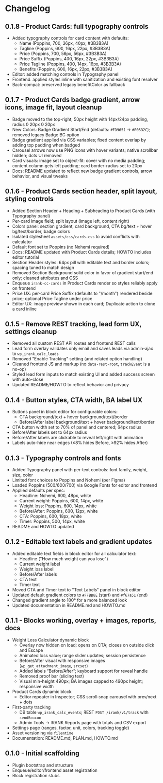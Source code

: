 # Changelog

## 0.1.8 - Product Cards: full typography controls
- Added typography controls for card content with defaults:
  - Name (Poppins, 700, 36px, 40px, #3B3B3A)
  - Tagline (Poppins, 600, 16px, 22px, #3B3B3A)
  - Price (Poppins, 700, 56px, 56px, #3B3B3A)
  - Price Suffix (Poppins, 400, 16px, 22px, #3B3B3A)
  - Price Tagline (Poppins, 400, 14px, 16px, #3B3B3A)
  - Benefits (Poppins, 600, 16px, 22px, #3B3B3A)
- Editor: added matching controls in Typography panel
- Frontend: applied styles inline with sanitization and existing font resolver
- Back-compat: preserved legacy benefitColor as fallback

## 0.1.7 - Product Cards badge gradient, arrow icons, image fit, layout cleanup
- Badge moved to the top-right; 50px height with 14px/24px padding, radius 0 20px 0 20px
- New Colors: Badge Gradient Start/End (defaults: `#FD9651` → `#F0532C`); removed legacy Badge BG option
- Badge gradient applied via CSS variables; fixed content overlap by adding top padding when badged
- Carousel arrows now use PNG icons with hover variants; native scrollbar hidden; dots UI removed
- Card visuals: image set to object-fit: cover with no media padding; content column gets left padding; card border-radius set to 20px
- Docs: README updated to reflect new badge gradient controls, arrow behavior, and visual tweaks

## 0.1.6 - Product Cards section header, split layout, styling controls
- Added Section Header + Heading + Subheading to Product Cards (with Typography panel)
- Per-card image field; split layout (image left, content right)
- Colors panel: section gradient, card background, CTA bg/text + hover bg/text/border, badge colors
- Isolated stylesheet `assets/css/cards.css` to avoid conflicts with calculator
- Default font set to Poppins (no Nohemi required)
- Docs: README updated with Product Cards details; HOWTO includes editor tutorial
 - Section Header styles: 64px pill with editable text and border colors; spacing tuned to match design
 - Removed Section Background solid color in favor of gradient start/end only; cleaned attributes and CSS
 - Enqueue `irank-cc-cards` in Product Cards render so styles reliably apply on frontend
 - Price UX: per‑card Price Suffix (defaults to "/month") rendered beside price; optional Price Tagline under price
 - Editor UX: image preview shown in each card; Duplicate action to clone a card inline

## 0.1.5 - Remove REST tracking, lead form UX, settings cleanup
- Removed all custom REST API routes and frontend REST calls
- Lead form overlay validates only email and saves leads via admin-ajax to `wp_irank_calc_leads`
- Removed "Enable Tracking" setting (and related option handling)
- Cleaned frontend JS and markup (no `data-rest-root`, `trackEvent` is a no-op)
- Styled lead form inputs to match existing UI and added success screen with auto-close
- Updated README/HOWTO to reflect behavior and privacy

## 0.1.4 - Button styles, CTA width, BA label UX
- Buttons panel in block editor for configurable colors:
  - CTA background/text + hover background/text/border
  - Before/After label background/text + hover background/text/border
- CTA button width set to 70% of panel and centered; 64px radius
- Before/After labels set to 64px radius
- Before/After labels are clickable to reveal left/right with animation
- Labels auto-hide near edges (≤8% hides Before, ≥92% hides After)

## 0.1.3 - Typography controls and fonts
- Added Typography panel with per-text controls: font family, weight, size, color
- Limited font choices to Poppins and Nohemi (per Figma)
- Loaded Poppins (500/600/700) via Google Fonts for editor and frontend
- Applied defaults per spec:
  - Headline: Nohemi, 600, 48px, white
  - Current weight: Poppins, 600, 14px, white
  - Weight loss: Poppins, 600, 14px, white
  - Before/After: Poppins, 600, 12px, white
  - CTA: Poppins, 600, 18px, white
  - Timer: Poppins, 500, 14px, white
- README and HOWTO updated

## 0.1.2 - Editable text labels and gradient updates
- Added editable text fields in block editor for all calculator text:
  - Headline ("How much weight can you lose")
  - Current weight label
  - Weight loss label
  - Before/After labels
  - CTA text
  - Timer text
- Moved CTA and Timer text to "Text Labels" panel in block editor
- Updated default gradient colors to `#FFBB8E` (start) and `#f67a51` (end)
- Changed gradient angle to 100° for a more balanced look
- Updated documentation in README.md and HOWTO.md

## 0.1.1 - Blocks working, overlay + images, reports, docs
- Weight Loss Calculator dynamic block
  - Overlay now hidden on load; opens on CTA; closes on outside click and Escape
  - Animated loss value; range slider updates; session persistence
  - Before/After visual with responsive images (`wp_get_attachment_image`, `srcset`)
  - Added labels “Before/After”; keyboard support for reveal handle
  - Removed proof bar (sliding text)
  - Visual min-height 490px; BA images capped to 490px height; responsive width
- Product Cards dynamic block
  - Editor repeater in Inspector; CSS scroll‑snap carousel with prev/next + dots
- First‑party tracking
  - DB table `wp_irank_calc_events`; REST `POST /irank/v1/track` with `sendBeacon`
  - Admin Tools → IRANK Reports page with totals and CSV export
- Settings page (ranges, factor, unit, colors, tracking toggle)
- Asset versioning via `filemtime`
- Documentation: README.md, PLAN.md, HOWTO.md

## 0.1.0 - Initial scaffolding
- Plugin bootstrap and structure
- Enqueue/editor/frontend asset registration
- Block registration stubs
